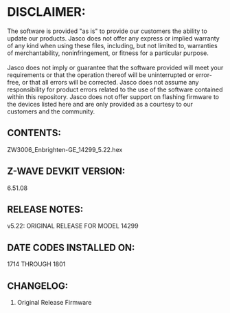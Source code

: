 # DISCLAIMER:
The software is provided "as is" to provide our customers the ability to update our products. Jasco does not offer any express or implied warranty of any kind when using these files, including, but not limited to, warranties of merchantability, noninfringement, or fitness for a particular purpose.<br>
<br>
Jasco does not imply or guarantee that the software provided will meet your requirements or that the operation thereof will be uninterrupted or error-free, or that all errors will be corrected. Jasco does not assume any responsibility for product errors related to the use of the software contained within this repository. Jasco does not offer support on flashing firmware to the devices listed here and are only provided as a courtesy to our customers and the community.

## CONTENTS:
ZW3006_Enbrighten-GE_14299_5.22.hex

## Z-WAVE DEVKIT VERSION:
6.51.08

## RELEASE NOTES:
v5.22: ORIGINAL RELEASE FOR MODEL 14299

## DATE CODES INSTALLED ON:
1714 THROUGH 1801

## CHANGELOG:
1. Original Release Firmware